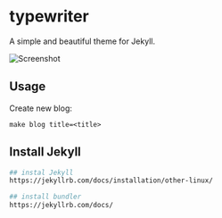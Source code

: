 typewriter
==========

A simple and beautiful theme for Jekyll.

![Screenshot](https://raw.githubusercontent.com/alixedi/typewriter/master/images/screenshot.png)



## Usage


Create new blog:

`make blog title=<title>`



## Install Jekyll

```bash
## instal Jekyll
https://jekyllrb.com/docs/installation/other-linux/

## install bundler 
https://jekyllrb.com/docs/


```
